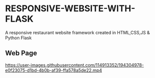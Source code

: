 # RESPONSIVE-WEBSITE-WITH-FLASK
A responsive restaurant website framework created in HTML,CSS,JS &amp; Python Flask

Web Page
--------

https://user-images.githubusercontent.com/114913352/194304978-e0f23075-d1bd-4b0b-af39-ffa578a5de22.mp4
